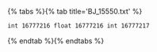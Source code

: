 {% tabs %}{% tab title='BJ_15550.txt' %}

```txt
int 16777216 float 16777216 int 16777217
```

{% endtab %}{% endtabs %}
